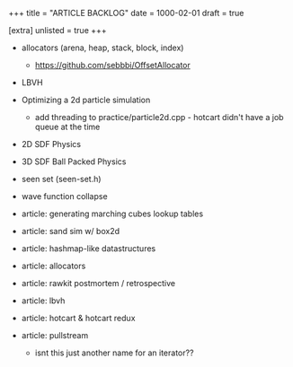 +++
title = "ARTICLE BACKLOG"
date = 1000-02-01
draft = true

[extra]
unlisted = true
+++

- allocators (arena, heap, stack, block, index)
  - https://github.com/sebbbi/OffsetAllocator
- LBVH
- Optimizing a 2d particle simulation
  - add threading to practice/particle2d.cpp - hotcart didn't have a job queue at the time
- 2D SDF Physics
- 3D SDF Ball Packed Physics
- seen set (seen-set.h)
- wave function collapse

- article: generating marching cubes lookup tables
- article: sand sim w/ box2d
- article: hashmap-like datastructures
- article: allocators
- article: rawkit postmortem / retrospective
- article: lbvh
- article: hotcart & hotcart redux
- article: pullstream
  - isnt this just another name for an iterator??
